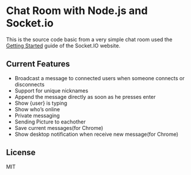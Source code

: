 # Chat Room with Node.js and Socket.io
This is the source code basic from a very simple chat room used 
the [Getting Started](http://socket.io/get-started/chat/) guide 
of the Socket.IO website.

## Current Features
- Broadcast a message to connected users when someone connects or disconnects 
- Support for unique nicknames 
- Append the message directly as soon as he presses enter 
- Show {user} is typing 
- Show who’s online 
- Private messaging 
- Sending Picture to eachother
- Save current messages(for Chrome) 
- Show desktop notification when receive new message(for Chrome) 

## License
MIT

